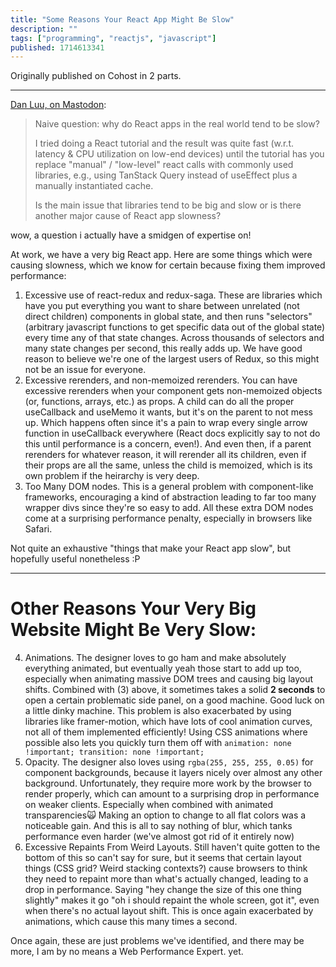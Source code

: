 ```yaml
---
title: "Some Reasons Your React App Might Be Slow"
description: ""
tags: ["programming", "reactjs", "javascript"]
published: 1714613341
---
```


Originally published on Cohost in 2 parts.

---

[Dan Luu, on Mastodon](https://mastodon.social/@danluu/112368308357914085):

> Naive question: why do React apps in the real world tend to be slow?
>
> I tried doing a React tutorial and the result was quite fast (w.r.t. latency & CPU utilization on low-end devices) until the tutorial has you replace "manual" / "low-level" react calls with commonly used libraries, e.g., using TanStack Query instead of useEffect plus a manually instantiated cache.
>
> Is the main issue that libraries tend to be big and slow or is there another major cause of React app slowness?

wow, a question i actually have a smidgen of expertise on!

At work, we have a very big React app. Here are some things which were causing slowness, which we know for certain because fixing them improved performance:

1. Excessive use of react-redux and redux-saga. These are libraries which have you put everything you want to share between unrelated (not direct children) components in global state, and then runs "selectors" (arbitrary javascript functions to get specific data out of the global state) every time any of that state changes. Across thousands of selectors and many state changes per second, this really adds up. We have good reason to believe we're one of the largest users of Redux, so this might not be an issue for everyone.
2. Excessive rerenders, and non-memoized rerenders. You can have excessive rerenders when your component gets non-memoized objects (or, functions, arrays, etc.) as props. A child can do all the proper useCallback and useMemo it wants, but it's on the parent to not mess up. Which happens often since it's a pain to wrap every single arrow function in useCallback everywhere (React docs explicitly say to not do this until performance is a concern, even!). And even then, if a parent rerenders for whatever reason, it will rerender all its children, even if their props are all the same, unless the child is memoized, which is its own problem if the heirarchy is very deep.
3. Too Many DOM nodes. This is a general problem with component-like frameworks, encouraging a kind of abstraction leading to far too many wrapper divs since they're so easy to add. All these extra DOM nodes come at a surprising performance penalty, especially in browsers like Safari.

Not quite an exhaustive "things that make your React app slow", but hopefully useful nonetheless :P

---

# Other Reasons Your Very Big Website Might Be Very Slow:

4. Animations. The designer loves to go ham and make absolutely everything animated, but eventually yeah those start to add up too, especially when animating massive DOM trees and causing big layout shifts. Combined with (3) above, it sometimes takes a solid **2 seconds** to open a certain problematic side panel, on a good machine. Good luck on a little dinky machine. This problem is also exacerbated by using libraries like framer-motion, which have lots of cool animation curves, not all of them implemented efficiently! Using CSS animations where possible also lets you quickly turn them off with `animation: none !important; transition: none !important;`
5. Opacity. The designer also loves using `rgba(255, 255, 255, 0.05)` for component backgrounds, because it layers nicely over almost any other background. Unfortunately, they require more work by the browser to render properly, which can amount to a surprising drop in performance on weaker clients. Especially when combined with animated transparencies🙀 Making an option to change to all flat colors was a noticeable gain. And this is all to say nothing of blur, which tanks performance even harder (we've almost got rid of it entirely now)
6. Excessive Repaints From Weird Layouts. Still haven't quite gotten to the bottom of this so can't say for sure, but it seems that certain layout things (CSS grid? Weird stacking contexts?) cause browsers to think they need to repaint more than what's actually changed, leading to a drop in performance. Saying "hey change the size of this one thing slightly" makes it go "oh i should repaint the whole screen, got it", even when there's no actual layout shift. This is once again exacerbated by animations, which cause this many times a second.

Once again, these are just problems we've identified, and there may be more, I am by no means a Web Performance Expert. yet.
